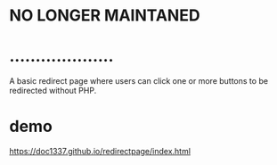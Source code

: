 # NO LONGER MAINTANED
# ....................
A basic redirect page where users can click one or more buttons to be redirected without PHP.
# demo
https://doc1337.github.io/redirectpage/index.html
